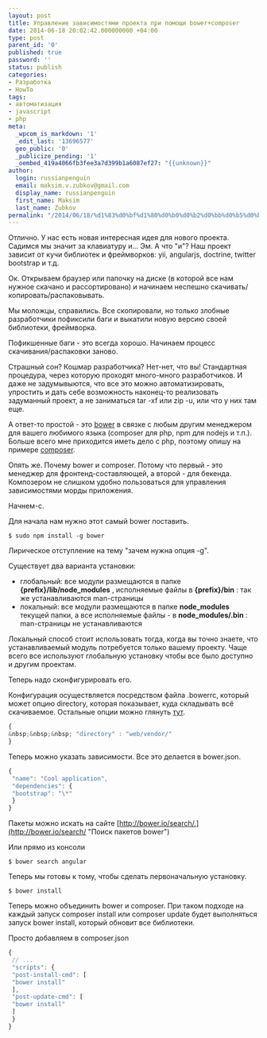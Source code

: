 ```yaml
---
layout: post
title: Управление зависимостями проекта при помощи bower+composer
date: 2014-06-18 20:02:42.000000000 +04:00
type: post
parent_id: '0'
published: true
password: ''
status: publish
categories:
- Разработка
- HowTo
tags:
- автоматизация
- javascript
- php
meta:
  _wpcom_is_markdown: '1'
  _edit_last: '13696577'
  geo_public: '0'
  _publicize_pending: '1'
  _oembed_419a4066fb3fee3a7d399b1a6087ef27: "{{unknown}}"
author:
  login: russianpenguin
  email: maksim.v.zubkov@gmail.com
  display_name: russianpenguin
  first_name: Maksim
  last_name: Zubkov
permalink: "/2014/06/18/%d1%83%d0%bf%d1%80%d0%b0%d0%b2%d0%bb%d0%b5%d0%bd%d0%b8%d0%b5-%d0%b7%d0%b0%d0%b2%d0%b8%d1%81%d0%b8%d0%bc%d0%be%d1%81%d1%82%d1%8f%d0%bc%d0%b8-bower-composer/"
---
```

Отлично. У нас есть новая интересная идея для нового проекта. Садимся мы значит за клавиатуру и... Эм. А что "и"? Наш проект зависит от кучи библиотек и фреймворков: yii, angularjs, doctrine, twitter bootstrap и т.д.

Ок. Открываем браузер или папочку на диске (в которой все нам нужное скачано и рассортировано) и начинаем неспешно скачивать/копировать/распаковывать.

Мы моложцы, справились. Все скопировали, но только злобные разработчики пофиксили баги и выкатили новую версию своей библиотеки, фреймворка.

Пофикшенные баги - это всегда хорошо. Начинаем процесс скачивания/распаковки заново.

Страшный сон? Кошмар разработчика? Нет-нет, что вы! Стандартная процедура, через которую проходят много-много разработчиков. И даже не задумывыются, что все это можно автоматизировать, упростить и дать себе возможность наконец-то реализовать задуманный проект, а не заниматься tar -xf или zip -u, или что у них там еще.

А ответ-то простой - это [bower](http://bower.io/ "Bower") в связке с любым другим менеджером для вашего любимого языка (composer для php, npm для nodejs и т.п.). Больше всего мне приходится иметь дело с php, поэтому опишу на примере [composer](https://getcomposer.org/ "Composer").

Опять же. Почему bower и composer. Потому что первый - это менеджер для фронтенд-составляющей, а второй - для бекенда. Композером не слишком удобно пользоваться для управления зависимостями морды приложения.

Начнем-с.

<!--more-->

Для начала нам нужно этот самый bower поставить.

```shell
$ sudo npm install -g bower
```

Лирическое отступление на тему "зачем нужна опция -g".

Существует два варианта установки:

- глобальный: все модули размещаются в папке **{prefix}/lib/node\_modules** , исполняемые файлы в **{prefix}/bin** : так же устанавливаются man-страницы
- локальный: все модули размещаются в папке **node\_modules** текущей папки, а все исполняемые файлы - в **node\_modules/.bin** : man-страницы не устанавливаются

Локальный способ стоит использовать тогда, когда вы точно знаете, что устанавливаемый модуль потребуется только вашему проекту. Чаще всего все используют глобальную установку чтобы все было доступно и другим проектам.

Теперь надо сконфигурировать его.

Конфигурация осуществляется посредством файла .bowerrc, который может опцию directory, которая показывает, куда складывать всё скачиваемое. Остальные опции можно глянуть [тут](https://docs.google.com/document/d/1APq7oA9tNao1UYWyOm8dKqlRP2blVkROYLZ2fLIjtWc/edit "Списко опций .bowerrc").

```javascript
{  
&nbsp;&nbsp;&nbsp; "directory" : "web/vendor/"  
}
```

Теперь можно указать зависимости. Все это делается в bower.json.

```javascript
{  
 "name": "Cool application",  
 "dependencies": {  
 "bootstrap": "\*"  
 }  
}
```

Пакеты можно искать на сайте [http://bower.io/search/.](http://bower.io/search/ "Поиск пакетов bower")

Или прямо из консоли

```shell
$ bower search angular
```

Теперь мы готовы к тому, чтобы сделать первоначальную установку.

```shell
$ bower install
```

Теперь можно объединить bower и composer. При таком подходе на каждый запуск composer install или composer update будет выполняться запуск bower install, который обновит все библиотеки.

Просто добавляем в composer.json

```javascript
{  
 // ...  
 "scripts": {  
 "post-install-cmd": [  
 "bower install"  
 ],  
 "post-update-cmd": [  
 "bower install"  
 ]  
 }  
}
```

